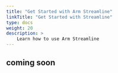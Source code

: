 ```yaml
---
title: "Get Started with Arm Streamline"
linkTitle: "Get Started with Streamline"
type: docs
weight: 20
description: >
    Learn how to use Arm Streamline
---
```


## coming soon
